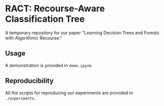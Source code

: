 # RACT: Recourse-Aware Classification Tree

A temporary repository for our paper "Learning Decision Trees and Forests with Algorithmic Recourse."

## Usage
A demonstration is provided in `demo.ipynb`. 

## Reproducibility
All the scripts for reproducing our experiments are provided in `./experiments`. 



